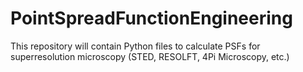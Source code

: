 # PointSpreadFunctionEngineering
This repository will contain Python files to calculate PSFs for superresolution microscopy (STED, RESOLFT, 4Pi Microscopy, etc.)

